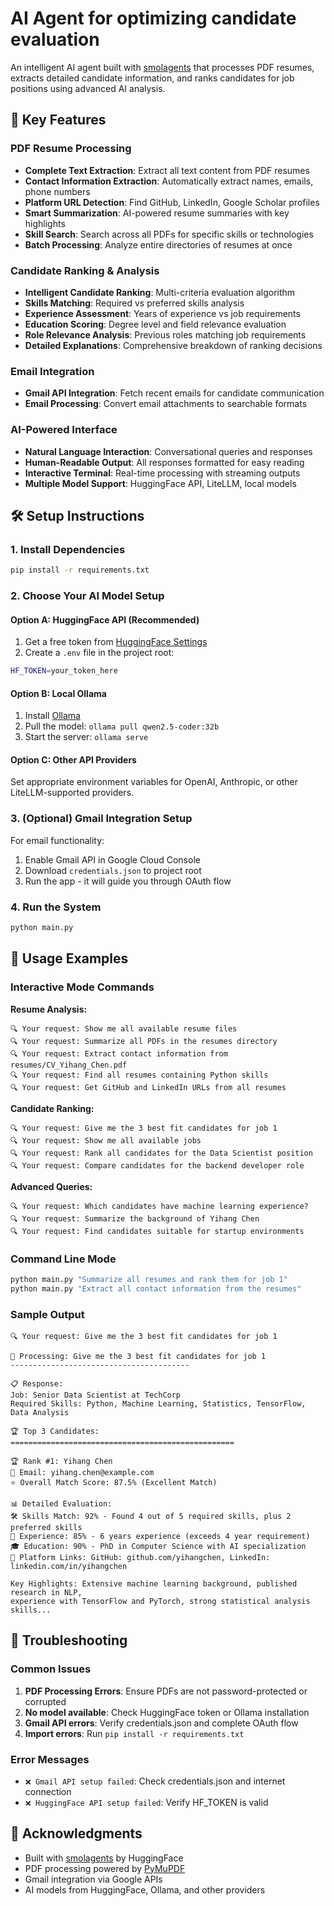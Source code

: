 # AI Agent for optimizing candidate evaluation


An intelligent AI agent built with [smolagents](https://github.com/huggingface/smolagents) that processes PDF resumes, extracts detailed candidate information, and ranks candidates for job positions using advanced AI analysis.

## 🚀 Key Features

### PDF Resume Processing
- **Complete Text Extraction**: Extract all text content from PDF resumes
- **Contact Information Extraction**: Automatically extract names, emails, phone numbers
- **Platform URL Detection**: Find GitHub, LinkedIn, Google Scholar profiles
- **Smart Summarization**: AI-powered resume summaries with key highlights
- **Skill Search**: Search across all PDFs for specific skills or technologies
- **Batch Processing**: Analyze entire directories of resumes at once

### Candidate Ranking & Analysis
- **Intelligent Candidate Ranking**: Multi-criteria evaluation algorithm
- **Skills Matching**: Required vs preferred skills analysis
- **Experience Assessment**: Years of experience vs job requirements
- **Education Scoring**: Degree level and field relevance evaluation
- **Role Relevance Analysis**: Previous roles matching job requirements
- **Detailed Explanations**: Comprehensive breakdown of ranking decisions

### Email Integration
- **Gmail API Integration**: Fetch recent emails for candidate communication
- **Email Processing**: Convert email attachments to searchable formats

### AI-Powered Interface
- **Natural Language Interaction**: Conversational queries and responses
- **Human-Readable Output**: All responses formatted for easy reading
- **Interactive Terminal**: Real-time processing with streaming outputs
- **Multiple Model Support**: HuggingFace API, LiteLLM, local models


## 🛠️ Setup Instructions

### 1. Install Dependencies

```bash
pip install -r requirements.txt
```

### 2. Choose Your AI Model Setup

#### Option A: HuggingFace API (Recommended)
1. Get a free token from [HuggingFace Settings](https://huggingface.co/settings/tokens)
2. Create a `.env` file in the project root:
```bash
HF_TOKEN=your_token_here
```

#### Option B: Local Ollama
1. Install [Ollama](https://ollama.com/)
2. Pull the model: `ollama pull qwen2.5-coder:32b`
3. Start the server: `ollama serve`

#### Option C: Other API Providers
Set appropriate environment variables for OpenAI, Anthropic, or other LiteLLM-supported providers.

### 3. (Optional) Gmail Integration Setup
For email functionality:
1. Enable Gmail API in Google Cloud Console
2. Download `credentials.json` to project root
3. Run the app - it will guide you through OAuth flow

### 4. Run the System

```bash
python main.py
```

## 🎯 Usage Examples

### Interactive Mode Commands

**Resume Analysis:**
```
🔍 Your request: Show me all available resume files
🔍 Your request: Summarize all PDFs in the resumes directory  
🔍 Your request: Extract contact information from resumes/CV_Yihang_Chen.pdf
🔍 Your request: Find all resumes containing Python skills
🔍 Your request: Get GitHub and LinkedIn URLs from all resumes
```

**Candidate Ranking:**
```
🔍 Your request: Give me the 3 best fit candidates for job 1
🔍 Your request: Show me all available jobs
🔍 Your request: Rank all candidates for the Data Scientist position
🔍 Your request: Compare candidates for the backend developer role
```

**Advanced Queries:**
```
🔍 Your request: Which candidates have machine learning experience?
🔍 Your request: Summarize the background of Yihang Chen
🔍 Your request: Find candidates suitable for startup environments
```

### Command Line Mode
```bash
python main.py "Summarize all resumes and rank them for job 1"
python main.py "Extract all contact information from the resumes"
```

### Sample Output

```
🔍 Your request: Give me the 3 best fit candidates for job 1

🤖 Processing: Give me the 3 best fit candidates for job 1
----------------------------------------

📋 Response:
Job: Senior Data Scientist at TechCorp
Required Skills: Python, Machine Learning, Statistics, TensorFlow, Data Analysis

🏆 Top 3 Candidates:
==================================================

🏆 Rank #1: Yihang Chen
📧 Email: yihang.chen@example.com
⭐ Overall Match Score: 87.5% (Excellent Match)

📊 Detailed Evaluation:
🛠️ Skills Match: 92% - Found 4 out of 5 required skills, plus 2 preferred skills
💼 Experience: 85% - 6 years experience (exceeds 4 year requirement)
🎓 Education: 90% - PhD in Computer Science with AI specialization
🔗 Platform Links: GitHub: github.com/yihangchen, LinkedIn: linkedin.com/in/yihangchen

Key Highlights: Extensive machine learning background, published research in NLP, 
experience with TensorFlow and PyTorch, strong statistical analysis skills...
```

## 🚨 Troubleshooting

### Common Issues

1. **PDF Processing Errors**: Ensure PDFs are not password-protected or corrupted
2. **No model available**: Check HuggingFace token or Ollama installation
3. **Gmail API errors**: Verify credentials.json and complete OAuth flow
4. **Import errors**: Run `pip install -r requirements.txt`

### Error Messages


- `❌ Gmail API setup failed`: Check credentials.json and internet connection
- `❌ HuggingFace API setup failed`: Verify HF_TOKEN is valid



## 🙏 Acknowledgments

- Built with [smolagents](https://github.com/huggingface/smolagents) by HuggingFace
- PDF processing powered by [PyMuPDF](https://github.com/pymupdf/PyMuPDF)
- Gmail integration via Google APIs
- AI models from HuggingFace, Ollama, and other providers 